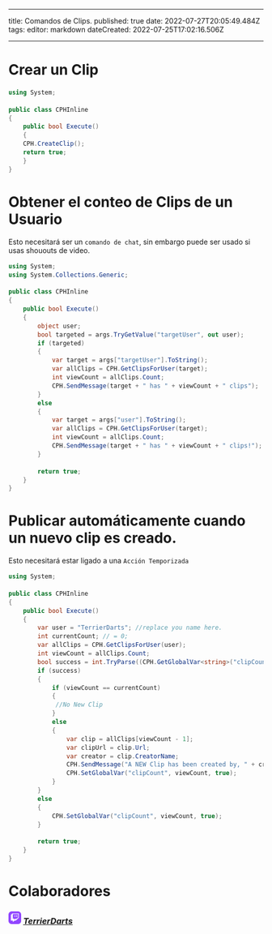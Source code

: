 - - -
title: Comandos de Clips. published: true date: 2022-07-27T20:05:49.484Z tags: editor: markdown dateCreated: 2022-07-25T17:02:16.506Z
- - -

# Crear un Clip
```cs
using System;

public class CPHInline
{
    public bool Execute()
    {
    CPH.CreateClip();
    return true;
    }
}
```

# Obtener el conteo de Clips de un Usuario
Esto necesitará ser un `comando de chat`, sin embargo puede ser usado si usas shououts de video.
```cs
using System;
using System.Collections.Generic;

public class CPHInline
{
    public bool Execute()
    {
        object user;
        bool targeted = args.TryGetValue("targetUser", out user);
        if (targeted)
        {
            var target = args["targetUser"].ToString();
            var allClips = CPH.GetClipsForUser(target);
            int viewCount = allClips.Count;
            CPH.SendMessage(target + " has " + viewCount + " clips");
        }
        else
        {
            var target = args["user"].ToString();
            var allClips = CPH.GetClipsForUser(target);
            int viewCount = allClips.Count;
            CPH.SendMessage(target + " has " + viewCount + " clips!");
        }

        return true;
    }
}
```

# Publicar automáticamente cuando un nuevo clip es creado.
Esto necesitará estar ligado a una `Acción Temporizada`
```cs
using System;

public class CPHInline
{
    public bool Execute()
    {
        var user = "TerrierDarts"; //replace you name here.
        int currentCount; // = 0;
        var allClips = CPH.GetClipsForUser(user);
        int viewCount = allClips.Count;
        bool success = int.TryParse((CPH.GetGlobalVar<string>("clipCount")), out currentCount);
        if (success)
        {
            if (viewCount == currentCount)
            {
             //No New Clip
            }
            else
            {
                var clip = allClips[viewCount - 1];
                var clipUrl = clip.Url;
                var creator = clip.CreatorName;
                CPH.SendMessage("A NEW Clip has been created by, " + creator + " " + clipUrl);
                CPH.SetGlobalVar("clipCount", viewCount, true);
            }
        }
        else
        {
            CPH.SetGlobalVar("clipCount", viewCount, true);
        }

        return true;
    }
}
```

# Colaboradores
### <img src="/logos/twitch-6860918_1280.png" height=25></img> [*TerrierDarts*](https://www.twitch.tv/terrierdarts)

